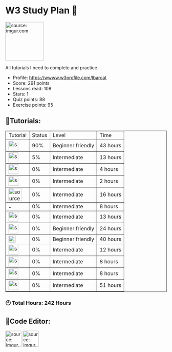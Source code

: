 # W3 Study Plan 📗

<img src="https://upload.wikimedia.org/wikipedia/commons/thumb/a/a0/W3Schools_logo.svg/1088px-W3Schools_logo.svg.png" title="source: imgur.com" width="120" align="center"/></a>

All tutorials I need to complete and practice.

- Profile: https://wwww.w3profile.com/lbarcat
- Score: 291 points 
- Lessons read: 108
- Stars: 1
- Quiz points: 88
- Exercise points: 95

## 📝Tutorials:

<table border="1">
    <tr>
        <td>Tutorial</td>
        <td>Status</td>
        <td>Level</td>
        <td>Time</td>
    </tr>
    <tr>
        <td><img src="https://upload.wikimedia.org/wikipedia/commons/thumb/c/c3/Python-logo-notext.svg/1869px-Python-logo-notext.svg.png" title="source: imgur.com" width="30" align="center"/></a></td>
        <td>90%</td>
        <td>Beginner friendly</td>
        <td>43 hours</td>
    </tr>
    <tr>
        <td><img src="https://seeklogo.com/images/N/numpy-logo-479C24EC79-seeklogo.com.png" title="source: imgur.com" width="30" align="center"/></a></td>
        <td>5%</td>
        <td>Intermediate</td>
        <td>13 hours</td>
    </tr>
        <tr>
        <td><img src="https://pandas.pydata.org//static/img/favicon_white.ico" title="source: imgur.com" width="30" align="center"/></a></td>
        <td>0%</td>
        <td>Intermediate</td>
        <td>4 hours</td>
    </tr>
        <tr>
        <td><img src="https://scipy.org/images/logo.svg" title="source: imgur.com" width="30" align="center"/></a></td>
        <td>0%</td>
        <td>Intermediate</td>
        <td>2 hours</td>
    </tr>
        <tr>
        <td><img src="https://www.elearningworld.org/wp-content/uploads/2019/04/MySQL.svg.png" title="source: imgur.com" width="40" align="center"/></a></td>
        <td>0%</td>
        <td>Intermediate</td>
        <td>16 hours</td>
    </tr>
        <tr>
        <td><img src="https://seeklogo.com/images/M/mongodb-logo-655F7D542D-seeklogo.com.png" title="source: imgur.com" width="10" align="center"/></a></td>
        <td>0%</td>
        <td>Intermediate</td>
        <td>8 hours</td>
    </tr>
        <tr>
        <td><img src="https://upload.wikimedia.org/wikipedia/commons/thumb/1/1b/R_logo.svg/2560px-R_logo.svg.png" title="source: imgur.com" width="30" align="center"/></a></td>
        <td>0%</td>
        <td>Intermediate</td>
        <td>13 hours</td>
    </tr>
        <tr>
        <td><img src="https://upload.wikimedia.org/wikipedia/commons/thumb/6/61/HTML5_logo_and_wordmark.svg/640px-HTML5_logo_and_wordmark.svg.png" title="source: imgur.com" width="30" align="center"/></a></td>
        <td>0%</td>
        <td>Beginner friendly</td>
        <td>24 hours</td>
    </tr>
        <tr>
        <td><img src="https://seeklogo.com/images/C/css3-logo-8724075274-seeklogo.com.png" title="source: imgur.com" width="22" align="center"/></a></td>
        <td>0%</td>
        <td>Beginner friendly</td>
        <td>40 hours</td>
    </tr>
        <tr>
        <td><img src="https://go.dev/blog/go-brand/Go-Logo/PNG/Go-Logo_Blue.png" title="source: imgur.com" width="30" align="center"/></a></td>
        <td>0%</td>
        <td>Intermediate</td>
        <td>12 hours</td>
    </tr>
        <tr>
        <td><img src="https://git-scm.com/images/logos/downloads/Git-Icon-1788C.png" title="source: imgur.com" width="30" align="center"/></a></td>
        <td>0%</td>
        <td>Intermediate</td>
        <td>8 hours</td>
    </tr>
        <tr>
        <td><img src="https://upload.wikimedia.org/wikipedia/commons/thumb/9/93/Amazon_Web_Services_Logo.svg/1280px-Amazon_Web_Services_Logo.svg.png" title="source: imgur.com" width="30" align="center"/></a></td>
        <td>0%</td>
        <td>Intermediate</td>
        <td>8 hours</td>
    </tr>
        <tr>
        <td><img src="https://upload.wikimedia.org/wikipedia/commons/6/6a/JavaScript-logo.png" title="source: imgur.com" width="30" align="center"/></a></td>
        <td>0%</td>
        <td>Intermediate</td>
        <td>51 hours</td>
    </tr>
</table>

### 🕘 Total Hours: **242 Hours**

## 📐Code Editor:

<img src="https://upload.wikimedia.org/wikipedia/commons/thumb/9/9a/Visual_Studio_Code_1.35_icon.svg/2048px-Visual_Studio_Code_1.35_icon.svg.png" title="source: imgur.com" width="50" align="center"/></a>
<img src="https://www.jetbrains.com/company/brand/img/jetbrains_logo.png" title="source: imgur.com" width="50" align="center"/></a>